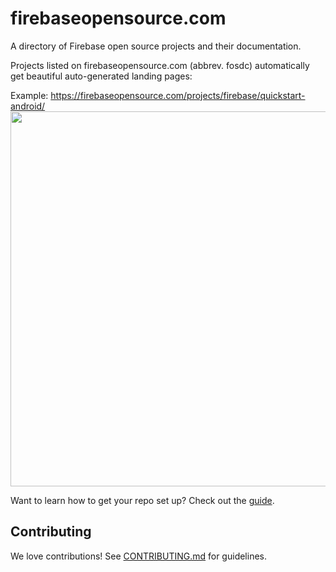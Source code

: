 # firebaseopensource.com

A directory of Firebase open source projects and their documentation.

Projects listed on firebaseopensource.com (abbrev. fosdc) automatically get beautiful
auto-generated landing pages:

Example: https://firebaseopensource.com/projects/firebase/quickstart-android/
<img src="docs/screenshot.png" width="600">

Want to learn how to get your repo set up? Check out the
[guide](docs/configure-repo.md).


## Contributing

We love contributions! See [CONTRIBUTING.md](./CONTRIBUTING.md) for guidelines.
